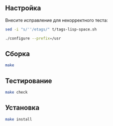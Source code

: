 <package-info :package="package" instsize showsbu2></package-info>

<script>
		new Vue({
		el: '#main',
		data: { package: {} },
		mounted: function () {
				this.getPackage('automake');
		},
		methods: {
			getPackage: function(name) {
					getPackage(name)
					.then(response => this.package = response);
			},
		}
  })
</script>

## Настройка

Внесите исправление для некорректного теста:
```bash
sed -i "s/''/etags/" t/tags-lisp-space.sh
```

```bash
./configure --prefix=/usr
```

## Сборка

```bash
make
```

## Тестирование

```bash
make check
```

## Установка

```bash
make install
```
